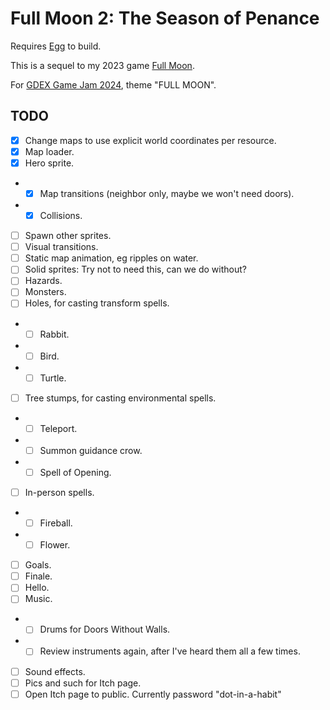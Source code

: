 # Full Moon 2: The Season of Penance

Requires [Egg](https://github.com/aksommerville/egg) to build.

This is a sequel to my 2023 game [Full Moon](https://github.com/aksommerville/fullmoon4).

For [GDEX Game Jam 2024](https://itch.io/jam/gdex-game-jam-2024), theme "FULL MOON".

## TODO

- [x] Change maps to use explicit world coordinates per resource.
- [x] Map loader.
- [x] Hero sprite.
- - [x] Map transitions (neighbor only, maybe we won't need doors).
- - [x] Collisions.
- [ ] Spawn other sprites.
- [ ] Visual transitions.
- [ ] Static map animation, eg ripples on water.
- [ ] Solid sprites: Try not to need this, can we do without?
- [ ] Hazards.
- [ ] Monsters.
- [ ] Holes, for casting transform spells.
- - [ ] Rabbit.
- - [ ] Bird.
- - [ ] Turtle.
- [ ] Tree stumps, for casting environmental spells.
- - [ ] Teleport.
- - [ ] Summon guidance crow.
- - [ ] Spell of Opening.
- [ ] In-person spells.
- - [ ] Fireball.
- - [ ] Flower.
- [ ] Goals.
- [ ] Finale.
- [ ] Hello.
- [ ] Music.
- - [ ] Drums for Doors Without Walls.
- - [ ] Review instruments again, after I've heard them all a few times.
- [ ] Sound effects.
- [ ] Pics and such for Itch page.
- [ ] Open Itch page to public. Currently password "dot-in-a-habit"
